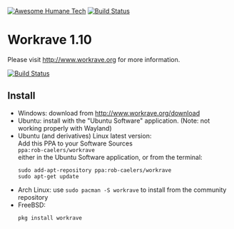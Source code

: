 [![Awesome Humane Tech](https://raw.githubusercontent.com/humanetech-community/awesome-humane-tech/main/humane-tech-badge.svg?sanitize=true)](https://github.com/humanetech-community/awesome-humane-tech)
[![Build Status](https://github.com/rcaelers/workrave/workflows/CI/badge.svg?branch=branch_v1_10)](https://github.com/rcaelers/workrave/actions)


# Workrave 1.10

Please visit http://www.workrave.org for more information.

[![Build Status](https://travis-ci.org/rcaelers/workrave.svg?branch=next)](https://travis-ci.org/rcaelers/workrave)

## Install

- Windows: download from http://www.workrave.org/download
- Ubuntu: install with the "Ubuntu Software" application. (Note: not working properly with Wayland)
- Ubuntu (and derivatives) Linux latest version:  
  Add this PPA to your Software Sources  
  `ppa:rob-caelers/workrave`  
  either in the Ubuntu Software application, or from the terminal:
  ```
  sudo add-apt-repository ppa:rob-caelers/workrave  
  sudo apt-get update
  ```
- Arch Linux: use `sudo pacman -S workrave` to install from the community repository
- FreeBSD:
  ```
  pkg install workrave
  ```
